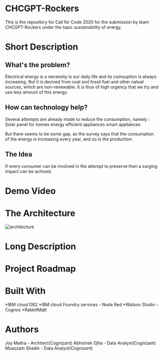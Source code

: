 # CHCGPT-Rockers
This is the repository for Call for Code 2020 for the submission by team CHCGPT-Rockers under the topic sustainability of energy.

# Short Description
## What's the problem?

Electrical energy is a necessity is our daily life and its comsuption is always increasing. But it is devived from coal and fossil fuel and other natual sources, which are non-renewable.
It is thus of high urgency that we try and use less amount of this energy.

## How can technology help?

Several attempts are already made to reduce the consumption, namely :
Solar panel for homes
energy efficient appliances
smart appliances

But there seems to be some gap, as the survey says that the consumption of the energy is increasing every year, and so is the production.

## The Idea

If every consumer can be involved in the attempt to preserve then a surging impact can be achived.


# Demo Video


# The Architecture

![architecture](https://user-images.githubusercontent.com/41389493/89035447-96466500-d358-11ea-92c8-bb39f8956b73.PNG)


# Long Description

# Project Roadmap

# Built With

*IBM cloud DB2
*IBM cloud Foundry services - Node Red
*Watson Studio - Cognos
*RabbitMqtt

# Authors
Joy Maitra - Architect(Cognizant)
Abhishek Ojha - Data Analyst(Cognizant)
Moazzam Shaikh - Data Analyst(Cognizant)


